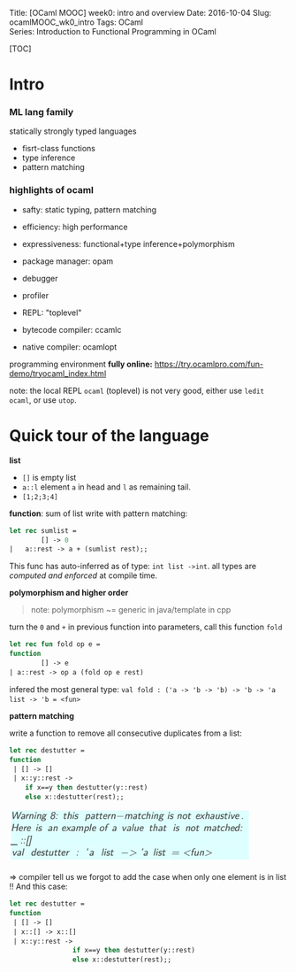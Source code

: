 Title: [OCaml MOOC] week0: intro and overview
Date: 2016-10-04 
Slug: ocamlMOOC_wk0_intro
Tags: OCaml  
Series: Introduction to Functional Programming in OCaml 

[TOC]

Intro
=====

### ML lang family
statically strongly typed languages


* fisrt-class functions
* type inference 
* pattern matching


### highlights of ocaml

* safty: static typing, pattern matching
* efficiency: high performance
* expressiveness: functional+type inference+polymorphism




* package manager: opam
* debugger
* profiler
* REPL: "toplevel"
* bytecode compiler: ccamlc
* native compiler: ocamlopt


programming environment **fully online:**
<https://try.ocamlpro.com/fun-demo/tryocaml_index.html>

note: the local REPL ``ocaml`` (toplevel)  is not very good, either use ``ledit ocaml``, or use ``utop``. 

Quick tour of the language
==========================

**list**


* ``[]`` is empty list
* ``a::l`` element ``a`` in head and ``l`` as remaining tail.
* ``[1;2;3;4]``


**function**: sum of list
write with pattern matching: 

```ocaml
let rec sumlist = 
        [] -> 0
|	a::rest -> a + (sumlist rest);;
```

This func has auto-inferred as of type: ``int list ->int``. all types are *computed and enforced* at compile time. 

**polymorphism and higher order**

>note: polymorphism ~= generic in java/template in cpp

turn the ``0`` and ``+`` in previous function into parameters, call this function ``fold``

```ocaml
let rec fun fold op e = 
function 
        [] -> e
| a::rest -> op a (fold op e rest)
```

infered the most general type: ``val fold : ('a -> 'b -> 'b) -> 'b -> 'a list -> 'b = <fun>``

**pattern matching**

write a function to remove all consecutive duplicates from a list: 

```ocaml
let rec destutter = 
function  
 | [] -> []
 | x::y::rest ->
    if x==y then destutter(y::rest)
    else x::destutter(rest);;
```

![](../images/ocamlMOOC_wk0_intro/pasted_image.png)

⇒ compiler tell us we forgot to add the case when only one element is in list !! And this case: 

```ocaml
let rec destutter = 
function  
 | [] -> []
 | x::[] -> x::[]
 | x::y::rest ->
                if x==y then destutter(y::rest)
                else x::destutter(rest);;
```
